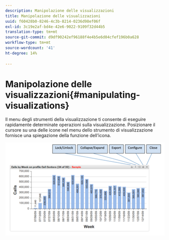 ```yaml
---
description: Manipolazione delle visualizzazioni
title: Manipolazione delle visualizzazioni
uuid: f60428b0-8246-4c3b-8214-0236d98ef06f
exl-id: 3c19e2af-bd4e-42e6-9022-9109f32d44b5
translation-type: tm+mt
source-git-commit: d9df90242ef96188f4e4b5e6d04cfef196b0a628
workflow-type: tm+mt
source-wordcount: '41'
ht-degree: 14%

---
```


# Manipolazione delle visualizzazioni{#manipulating-visualizations}

Il menu degli strumenti della visualizzazione ti consente di eseguire rapidamente determinate operazioni sulla visualizzazione. Posizionare il cursore su una delle icone nel menu dello strumento di visualizzazione fornisce una spiegazione della funzione dell’icona.

![](assets/manipulate_visual.png)
